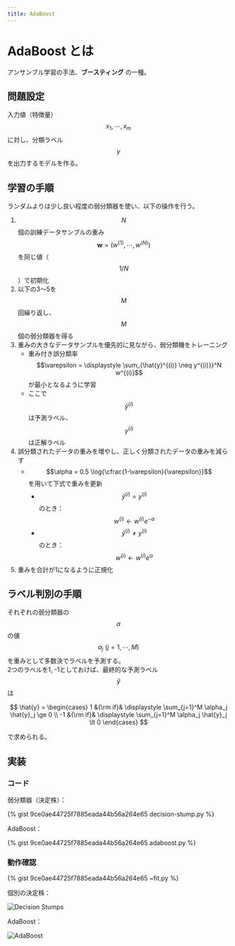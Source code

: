 ```yaml
---
title: AdaBoost
---
```


# AdaBoost とは

アンサンブル学習の手法、**ブースティング** の一種。

## 問題設定

入力値（特徴量） $$x_1, \cdots, x_m$$ に対し、分類ラベル $$y$$ を出力するモデルを作る。


## 学習の手順

ランダムよりは少し良い程度の弱分類器を使い、以下の操作を行う。

1. $$N$$ 個の訓練データサンプルの重み $$\boldsymbol{w} = (w^{(1)}, \cdots, w^{(N)})$$ を同じ値（$$1/N$$）で初期化
2. 以下の3〜5を $$M$$ 回繰り返し、$$M$$ 個の弱分類器を得る
3. 重みの大きなデータサンプルを優先的に見ながら、弱分類機をトレーニング
    - 重み付き誤分類率 $$\varepsilon = \displaystyle \sum_{\hat{y}^{(i)} \neq y^{(i)}}^N w^{(i)}$$ が最小となるように学習
    - ここで $$\hat{y}^{(i)}$$ は予測ラベル、$$y^{(i)}$$ は正解ラベル
4. 誤分類されたデータの重みを増やし、正しく分類されたデータの重みを減らす
    - $$\alpha = 0.5 \log{\cfrac{1-\varepsilon}{\varepsilon}}$$ を用いて下式で重みを更新
        - $$\hat{y}^{(i)} = y^{(i)}$$ のとき：$$w^{(i)} \longleftarrow w^{(i)} e^{-\alpha}$$
        - $$\hat{y}^{(i)} \neq y^{(i)}$$ のとき：$$w^{(i)} \longleftarrow w^{(i)} e^{\alpha}$$
5. 重みを合計が1になるように正規化


## ラベル判別の手順

それぞれの弱分類器の $$\alpha$$ の値 $$\alpha_j\ (j = 1, \cdots, M)$$ を重みとして多数決でラベルを予測する。  
2つのラベルを1, -1としておけば、最終的な予測ラベル $$\hat{y}$$ は

$$
\hat{y} = \begin{cases}
1 &{\rm if}& \displaystyle \sum_{j=1}^M \alpha_j \hat{y}_j \ge 0 \\
-1 &{\rm if}& \displaystyle \sum_{j=1}^M \alpha_j \hat{y}_j \lt 0
\end{cases}
$$

で求められる。


## 実装

### コード

弱分類器（決定株）：

{% gist 9ce0ae44725f7885eada44b56a264e65 decision-stump.py %}

AdaBoost：

{% gist 9ce0ae44725f7885eada44b56a264e65 adaboost.py %}

### 動作確認

{% gist 9ce0ae44725f7885eada44b56a264e65 ~fit.py %}

個別の決定株：

![Decision Stumps](https://user-images.githubusercontent.com/13412823/81028224-70293a00-8ebb-11ea-9950-3abada25b814.png)


AdaBoost：

![AdaBoost](https://user-images.githubusercontent.com/13412823/81028228-73242a80-8ebb-11ea-9078-4e5cc8d0a2bf.png)
